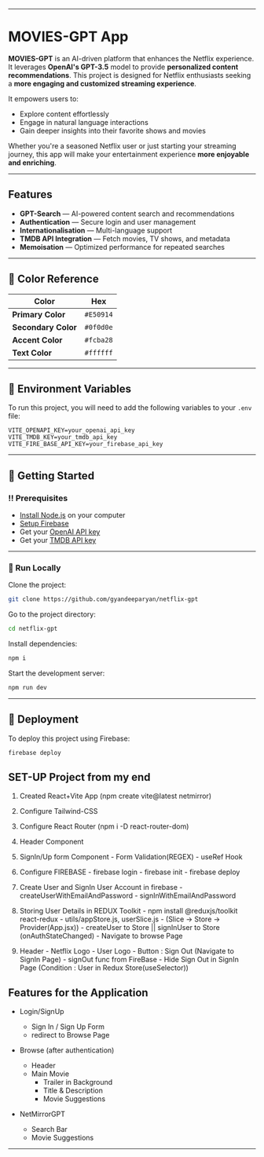 
---

# **MOVIES-GPT App**

**MOVIES-GPT** is an AI-driven platform that enhances the Netflix experience. It leverages **OpenAI's GPT-3.5** model to provide **personalized content recommendations**. This project is designed for Netflix enthusiasts seeking a **more engaging and customized streaming experience**.

It empowers users to:

* Explore content effortlessly
* Engage in natural language interactions
* Gain deeper insights into their favorite shows and movies

Whether you're a seasoned Netflix user or just starting your streaming journey, this app will make your entertainment experience **more enjoyable and enriching**.

---

## **Features**

* **GPT-Search** — AI-powered content search and recommendations
* **Authentication** — Secure login and user management
* **Internationalisation** — Multi-language support
* **TMDB API Integration** — Fetch movies, TV shows, and metadata
* **Memoisation** — Optimized performance for repeated searches

---

## **🎨 Color Reference**

| Color               | Hex       |
| ------------------- | --------- |
| **Primary Color**   | `#E50914` |
| **Secondary Color** | `#0f0d0e` |
| **Accent Color**    | `#fcba28` |
| **Text Color**      | `#ffffff` |

---

## **🔑 Environment Variables**

To run this project, you will need to add the following variables to your `.env` file:

```
VITE_OPENAPI_KEY=your_openai_api_key
VITE_TMDB_KEY=your_tmdb_api_key
VITE_FIRE_BASE_API_KEY=your_firebase_api_key
```

---

## **🧰 Getting Started**

### **‼️ Prerequisites**

* [Install Node.js](https://nodejs.org/) on your computer
* [Setup Firebase](https://firebase.google.com/)
* Get your [OpenAI API key](https://platform.openai.com/)
* Get your [TMDB API key](https://developer.themoviedb.org/)

---

### **🏃 Run Locally**

Clone the project:

```bash
git clone https://github.com/gyandeeparyan/netflix-gpt
```

Go to the project directory:

```bash
cd netflix-gpt
```

Install dependencies:

```bash
npm i
```

Start the development server:

```bash
npm run dev
```

---

## **🚩 Deployment**

To deploy this project using Firebase:

```bash
firebase deploy
```

## **SET-UP Project from my end**

1. Created React+Vite App (npm create vite@latest netmirror)
2. Configure Tailwind-CSS 
3. Configure React Router (npm i -D react-router-dom)
4. Header Component
5. SignIn/Up form Component
        - Form Validation(REGEX)
        - useRef Hook
6. Configure FIREBASE 
        - firebase login
        - firebase init
        - firebase deploy
7. Create User and SignIn User Account in firebase
        - createUserWithEmailAndPassword
        - signInWithEmailAndPassword
8. Storing User Details in REDUX Toolkit
        - npm install @reduxjs/toolkit react-redux
        - utils/appStore.js, userSlice.js 
        - (Slice -> Store -> Provider(App.jsx))
        - createUser to Store || signInUser to Store (onAuthStateChanged) 
        - Navigate to browse Page

9. Header
        - Netflix Logo
        - User Logo
        - Button : Sign Out (Navigate to SignIn Page) - signOut func from FireBase
        - Hide Sign Out in SignIn Page (Condition : User in Redux Store(useSelector))

## **Features for the Application**

- Login/SignUp
    - Sign In / Sign Up Form
    - redirect to Browse Page

- Browse (after authentication)
    - Header
    - Main Movie
        - Trailer in Background
        - Title & Description
        - Movie Suggestions
        
- NetMirrorGPT
    - Search Bar
    - Movie Suggestions

---

